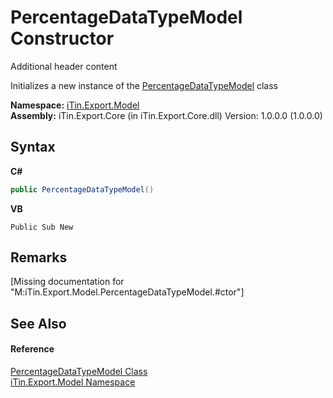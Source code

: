 # PercentageDataTypeModel Constructor 
Additional header content 

Initializes a new instance of the <a href="T_iTin_Export_Model_PercentageDataTypeModel">PercentageDataTypeModel</a> class

**Namespace:**&nbsp;<a href="N_iTin_Export_Model">iTin.Export.Model</a><br />**Assembly:**&nbsp;iTin.Export.Core (in iTin.Export.Core.dll) Version: 1.0.0.0 (1.0.0.0)

## Syntax

**C#**<br />
``` C#
public PercentageDataTypeModel()
```

**VB**<br />
``` VB
Public Sub New
```


## Remarks
\[Missing <remarks> documentation for "M:iTin.Export.Model.PercentageDataTypeModel.#ctor"\]

## See Also


#### Reference
<a href="T_iTin_Export_Model_PercentageDataTypeModel">PercentageDataTypeModel Class</a><br /><a href="N_iTin_Export_Model">iTin.Export.Model Namespace</a><br />